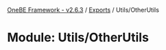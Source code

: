 [OneBE Framework - v2.6.3](../README.md) / [Exports](../modules.md) / Utils/OtherUtils

# Module: Utils/OtherUtils
